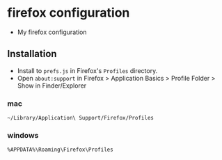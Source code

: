# firefox configuration

- My firefox configuration

## Installation

- Install to `prefs.js` in Firefox's `Profiles` directory.
- Open `about:support` in Firefox > Application Basics > Profile Folder > Show in Finder/Explorer

### mac
```
~/Library/Application\ Support/Firefox/Profiles
```

### windows
```
%APPDATA%\Roaming\Firefox\Profiles
```
